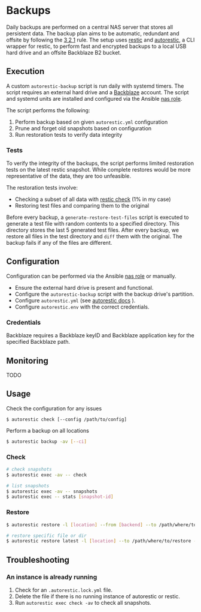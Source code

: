 # Backups

Daily backups are performed on a central NAS server that stores all persistent
data. The backup plan aims to be automatic, redundant and offsite by following
the [3 2 1](https://www.backblaze.com/blog/the-3-2-1-backup-strategy) rule. The
setup uses [restic](https://restic.readthedocs.io/en/stable/) and
[autorestic](https://autorestic.vercel.app/), a CLI wrapper for restic, to
perform fast and encrypted backups to a local USB hard drive and an offsite
Backblaze B2 bucket.

## Execution

A custom `autorestic-backup` script is run daily with systemd timers. The script
requires an external hard drive and a
[Backblaze](https://www.backblaze.com/b2/cloud-storage.html) account. The script
and systemd units are installed and configured via the Ansible [nas
role](roles/nas.md).

The script performs the following:

1. Perform backup based on given `autorestic.yml` configuration
2. Prune and forget old snapshots based on configuration
3. Run restoration tests to verify data integrity

### Tests

To verify the integrity of the backups, the script performs limited restoration
tests on the latest restic snapshot. While complete restores would be more
representative of the data, they are too unfeasible.

The restoration tests involve:

- Checking a subset of all data with [restic
  check](https://restic.readthedocs.io/en/stable/045_working_with_repos.html#checking-integrity-and-consistency)
  (1% in my case)
- Restoring test files and comparing them to the original

Before every backup, a `generate-restore-test-files` script is executed to
generate a test file with random contents to a specified directory. This
directory stores the last 5 generated test files. After every backup, we restore
all files in the test directory and `diff` them with the original. The
backup fails if any of the files are different.

## Configuration

Configuration can be performed via the Ansible [nas role](roles/nas.md) or
manually.

- Ensure the external hard drive is present and functional.
- Configure the `autorestic-backup` script with the backup drive's partition.
- Configure `autorestic.yml` (see [autorestic
  docs](https://autorestic.vercel.app/config) ).
- Configure `autorestic.env` with the correct credentials.

### Credentials

Backblaze requires a Backblaze keyID and Backblaze application key for the
specified Backblaze path.

## Monitoring

TODO

## Usage

Check the configuration for any issues

```
$ autorestic check [--config /path/to/config]
```

Perform a backup on all locations

```bash
$ autorestic backup -av [--ci]
```

### Check

```bash
# check snapshots
$ autorestic exec -av -- check

# list snapshots
$ autorestic exec -av -- snapshots
$ autorestic exec -- stats [snapshot-id]
```

### Restore

```bash
$ autorestic restore -l [location] --from [backend] --to /path/where/to/restore

# restore specific file or dir
$ autorestic restore latest -l [location] --to /path/where/to/restore --include /path/to/restore
```

## Troubleshooting

### An instance is already running

1. Check for an `.autorestic.lock.yml` file.
2. Delete the file if there is no running instance of autorestic or restic.
3. Run `autorestic exec check -av` to check all snapshots.
